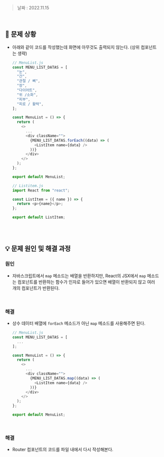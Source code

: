 > 날짜 : 2022.11.15

<br />

## 🚨 문제 상황

- 아래와 같이 코드를 작성했는데 화면에 아무것도 출력되지 않는다. (상위 컴포넌트는 생략)

  ```js
  // MenuList.js
  const MENU_LIST_DATAS = [
    "눈",
    "간",
    "관절 / 뼈",
    "장",
    "다이어트",
    "위 /소화",
    "피부",
    "피로 / 활력",
  ];

  const MenuList = () => {
    return (
      <>
        ...
        <div className="">
          {MENU_LIST_DATAS.forEach((data) => (
            <ListItem name={data} />
          ))}
        </div>
      </>
    );
  };

  export default MenuList;
  ```

  ```js
  // Listitem.js
  import React from "react";

  const ListItem = ({ name }) => {
    return <p>{name}</p>;
  };

  export default ListItem;
  ```

<br /><br />

## 💡 문제 원인 및 해결 과정

### <strong>원인</strong>

- 자바스크립트에서 <code>map</code> 메소드는 배열을 반환하지만, React의 JSX에서 <code>map</code> 메소드는 컴포넌트를 반환하는 함수가 인자로 들어가 있으면 배열이 반환되지 않고 여러 개의 컴포넌트가 반환된다.

<br />

### <strong>해결</strong>

- 상수 데이터 배열에 <code>forEach</code> 메소드가 아닌 <code>map</code> 메소드를 사용해주면 된다.

  ```js
  // MenuList.js
  const MENU_LIST_DATAS = [
    ...
  ];

  const MenuList = () => {
    return (
      <>
        ...
        <div className="">
          {MENU_LIST_DATAS.map((data) => (
            <ListItem name={data} />
          ))}
        </div>
      </>
    );
  };

  export default MenuList;
  ```

<br />

### <strong>해결</strong>

- Router 컴포넌트의 코드를 파일 내에서 다시 작성해본다.

<br /><br />
